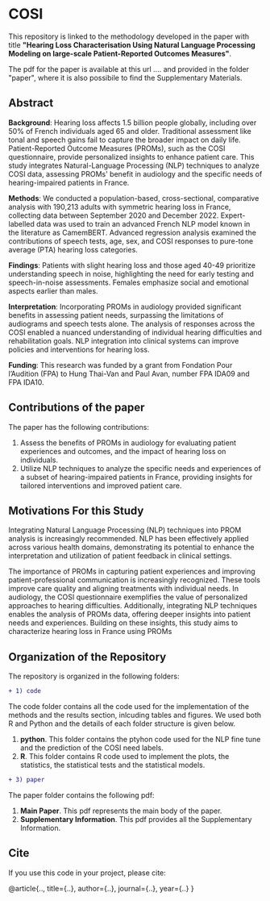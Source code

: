 # COSI
This repository is linked to the methodology developed in the paper with title **"Hearing Loss Characterisation Using Natural Language Processing Modeling on large-scale Patient-Reported Outcomes Measures"**.  

The pdf for the paper is available at this url .... and provided in the folder "paper", where it is also possibile to find the Supplementary Materials.

## **Abstract**

**Background**: Hearing loss affects 1.5 billion people globally, including over 50% of French individuals aged 65 and older. Traditional assessment like tonal and speech gains fail to capture the broader impact on daily life. Patient-Reported Outcome Measures (PROMs), such as the COSI questionnaire, provide personalized insights to enhance patient care. This study integrates Natural-Language Processing (NLP) techniques to analyze COSI data, assessing PROMs' benefit in audiology and the specific needs of hearing-impaired patients in France.

**Methods**: We conducted a population-based, cross-sectional, comparative analysis with 190,213 adults with symmetric hearing loss in France, collecting data between September 2020 and December 2022. Expert-labelled data was used to train an advanced French NLP model known in the literature as CamemBERT. Advanced regression analysis examined the contributions of speech tests, age, sex, and COSI responses to pure-tone average (PTA) hearing loss categories. 

**Findings**:  Patients with slight hearing loss and those aged 40-49 prioritize understanding speech in noise, highlighting the need for early testing and speech-in-noise assessments. Females emphasize social and emotional aspects earlier than males.

**Interpretation**: Incorporating PROMs in audiology provided significant benefits in assessing patient needs, surpassing the limitations of audiograms and speech tests alone. The analysis of responses across the COSI enabled a nuanced understanding of individual hearing difficulties and rehabilitation goals. NLP integration into clinical systems can improve policies and interventions for hearing loss.

**Funding**: This research was funded by a grant from Fondation Pour l’Audition (FPA) to Hung Thai-Van and Paul Avan, number FPA IDA09 and FPA IDA10.


## Contributions of the paper
The paper has the following contributions:
1. Assess the benefits of PROMs in audiology for evaluating patient experiences and outcomes, and the impact of hearing loss on individuals.
2. Utilize NLP techniques to analyze the specific needs and experiences of a subset of hearing-impaired patients in France, providing insights for tailored interventions and improved patient care.


## Motivations For this Study

Integrating Natural Language Processing (NLP) techniques into PROM analysis is increasingly recommended. NLP has been effectively applied across various health domains, demonstrating its potential to enhance the interpretation and utilization of patient feedback in clinical settings.

The importance of PROMs in capturing patient experiences and improving patient-professional communication is increasingly recognized. These tools improve care quality and aligning treatments with individual needs. In audiology, the COSI questionnaire exemplifies the value of personalized approaches to hearing difficulties. Additionally, integrating NLP techniques enables the analysis of PROMs data, offering deeper insights into patient needs and experiences. Building on these insights, this study aims to characterize hearing loss in France using PROMs


## Organization of the Repository
The repository is organized in the following folders:

```diff
+ 1) code
```
The code folder contains all the code used for the implementation of the methods and the results section, inlcuding tables and figures. We used both R and Python and the details of each folder structure is given below.

1.  **python**. This folder contains the ptyhon code used for the NLP fine tune and the prediction of the COSI need labels.
2. **R**. This folder contains R code used to implement the plots, the statistics, the statistical tests and the statistical models.


```diff
+ 3) paper 
```

The paper folder contains the following pdf:

1.  **Main Paper**. This pdf represents the main body of the paper.
2.  **Supplementary Information**. This pdf provides all the Supplementary Information.



## Cite

If you use this code in your project, please cite:

@article{..,
  title={..},
  author={..},
  journal={..},
  year={..}
}

